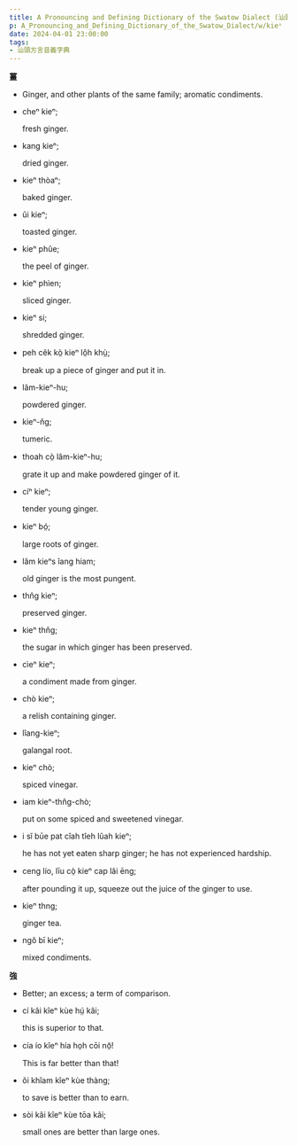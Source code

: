 ```yaml
---
title: A Pronouncing and Defining Dictionary of the Swatow Dialect (汕頭方言音義字典) / kieⁿ
p: A_Pronouncing_and_Defining_Dictionary_of_the_Swatow_Dialect/w/kieⁿ
date: 2024-04-01 23:00:00
tags: 
- 汕頭方言音義字典
---
```



**薑**
- Ginger, and other plants of the same family; aromatic condiments.

- cheⁿ kieⁿ;

  fresh ginger.

- kang kieⁿ;

  dried ginger.

- kieⁿ thòaⁿ;

  baked ginger.

- ûi kieⁿ;

  toasted ginger.

- kieⁿ phûe;

  the peel of ginger.

- kieⁿ phìen;

  sliced ginger.

- kieⁿ si;

  shredded ginger.

- peh cêk kò̤ kieⁿ lô̤h khṳ̀;

  break up a piece of ginger and put it in.

- lâm-kieⁿ-hu;

  powdered ginger.

- kieⁿ-n̂g;

  tumeric.

- thoah cò̤ lâm-kieⁿ-hu;

  grate it up and make powdered ginger of it.

- cíⁿ kieⁿ;

  tender young ginger.

- kieⁿ bó̤;

  large roots of ginger.

- lâm kieⁿs ĭang hiam;

  old ginger is the most pungent.

- thn̂g kieⁿ;

  preserved ginger.

- kieⁿ thn̂g;

  the sugar in which ginger has been preserved.

- cìeⁿ kieⁿ;

  a condiment made from ginger.

- chò kieⁿ;

  a relish containing ginger.

- lîang-kieⁿ;

  galangal root.

- kieⁿ chò;

  spiced vinegar.

- iam kieⁿ-thn̂g-chò;

  put on some spiced and sweetened vinegar.

- i sĭ būe pat cîah tîeh lûah kieⁿ;

  he has not yet eaten sharp ginger; he has not experienced hardship.

- ceng lío, līu cò̤ kieⁿ cap lâi ēng;

  after pounding it up, squeeze out the juice of the ginger to use.

- kieⁿ thng;

  ginger tea.

- ngŏ bī kieⁿ;

  mixed condiments.

**強**
- Better; an excess; a term of comparison.

- cí kâi kîeⁿ kùe hṳ́ kâi;

  this is superior to that.

- cía ío kîeⁿ hía ho̤h cōi nō̤!

  This is far better than that!

- ŏi khĭam kîeⁿ kùe thàng;

  to save is better than to earn.

- sòi kâi kîeⁿ kùe tōa kâi;

  small ones are better than large ones.